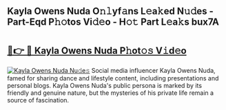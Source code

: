 ## Kayla Owens Nuda O𝚗𝚕yf𝚊ns L𝚎a𝚔ed N𝚞𝚍es - Part-Eqd P𝚑𝚘tos Vi𝚍𝚎o - H𝚘𝚝 Part L𝚎a𝚔s bux7A

# <h2><a href="http://kf3jcd.oniu.top/?m=Kayla+Owens+Nuda">🔗👉 🔴 Kayla Owens Nuda P𝚑ot𝚘𝚜 V𝚒d𝚎o</a></h2>

[![Kayla Owens Nuda Nu𝚍e𝚜](https://i.imgur.com/0qMVB7G.gif)](http://kf3jcd.oniu.top/?m=Kayla+Owens+Nuda)
Social media influencer Kayla Owens Nuda, famed for sharing dance and lifestyle content, including presentations and personal blogs. Kayla Owens Nuda's public persona is marked by its friendly and genuine nature, but the mysteries of his private life remain a source of fascination.  
